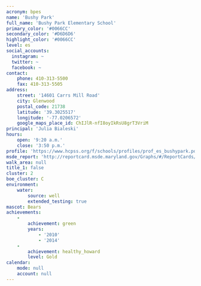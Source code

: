 ```yaml
---
acronym: bpes
name: 'Bushy Park'
full_name: 'Bushy Park Elementary School'
primary_color: '#0066CC'
secondary_color: '#D6D6D6'
highlight_color: '#0066CC'
level: es
social_accounts:
  instagram: ~
  twitter: ~
  facebook: ~
contact:
    phone: 410-313-5500
    fax: 410-313-5505
address:
    street: '14601 Carrs Mill Road'
    city: Glenwood
    postal_code: 21738
    latitude: '39.3025517'
    longitude: '-77.0206572'
    google_maps_place_id: ChIJlR-nfI8oyIkRsU8grT3VriM
principal: 'Julia Bialeski'
hours:
    open: '9:20 a.m.'
    close: '3:50 p.m.'
profile: 'https://www.hcpss.org/f/schools/profiles/prof_es_bushypark.pdf'
msde_report: 'http://reportcard.msde.maryland.gov/Graphs/#/ReportCards/ReportCardSchool/1//1/13/0406/'
walk_area: null
title_1: false
cluster: 2
boe_cluster: C
environment:
    water:
        source: well
        extended_testing: true
mascot: Bears
achievements:
    -
        achievement: green
        years:
            - '2010'
            - '2014'
    -
        achievement: healthy_howard
        level: Gold
calendar:
    mode: null
    account: null
---
```


